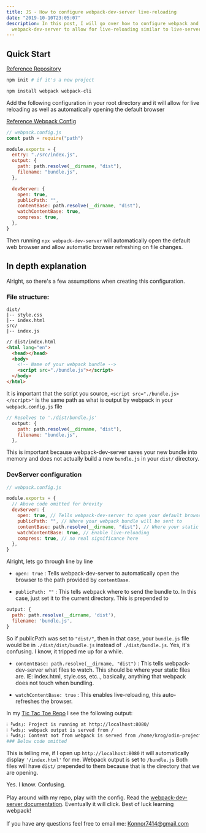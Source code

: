 ```yaml
---
title: JS - How to configure webpack-dev-server live-reloading
date: "2019-10-10T23:05:07"
description: In this post, I will go over how to configure webpack and
  webpack-dev-server to allow for live-reloading similar to live-server
---
```


## Quick Start

[Reference Repository](https://github.com/paramagicdev/TicTacToeJS)

```bash
npm init # if it's a new project

npm install webpack webpack-cli
```

Add the following configuration in your root directory and it will allow for
live reloading as well as automatically opening the default browser

[Reference Webpack Config](https://github.com/paramagicdev/TicTacToeJS/blob/master/webpack.config.js)

```javascript
// webpack.config.js
const path = require("path")

module.exports = {
  entry: "./src/index.js",
  output: {
    path: path.resolve(__dirname, "dist"),
    filename: "bundle.js",
  },

  devServer: {
    open: true,
    publicPath: "",
    contentBase: path.resolve(__dirname, "dist"),
    watchContentBase: true,
    compress: true,
  },
}
```

Then running `npx webpack-dev-server` will automatically open the default web
browser and allow automatic browser refreshing on file changes.

## In depth explanation

Alright, so there's a few assumptions when creating this configuration.

### File structure:

```project
dist/
|-- style.css
|-- index.html
src/
|-- index.js
```

```html
// dist/index.html
<html lang="en">
  <head></head>
  <body>
    <!-- Name of your webpack bundle -->
    <script src="./bundle.js"></script>
  </body>
</html>
```

It is important that the script you source, `<script src="./bundle.js></script>"`
is the same path as what is output by webpack in your `webpack.config.js` file

```javascript
// Resolves to './dist/bundle.js'
  output: {
    path: path.resolve(__dirname, "dist"),
    filename: "bundle.js",
  },
```

This is important because webpack-dev-server saves your new bundle into memory
and does not actually build a new `bundle.js` in your `dist/` directory.

### DevServer configuration

```javascript
// webpack.config.js

module.exports = {
  // Above code omitted for brevity
  devServer: {
    open: true, // Tells webpack-dev-server to open your default browser
    publicPath: "", // Where your webpack bundle will be sent to
    contentBase: path.resolve(__dirname, "dist"), // Where your static files are, ie: index.html
    watchContentBase: true, // Enable live-reloading
    compress: true, // no real significance here
  },
}
```

Alright, lets go through line by line

- `open: true` : Tells webpack-dev-server to automatically open the browser to the
  path provided by `contentBase`.

- `publicPath: ""` : This tells webpack where to send the bundle to. In this case, just set it to the current directory. This is prepended to

```javascript
output: {
  path: path.resolve(__dirname, 'dist'),
  filename: 'bundle.js',
}
```

So if publicPath was set to `"dist/"`, then in that case, your `bundle.js` file
would be in `./dist/dist/bundle.js` instead of `./dist/bundle.js`. Yes, it's confusing. I know, it tripped me up for a while.

- `contentBase: path.resolve(__dirname, "dist")` : This tells webpack-dev-server
  what files to watch. This should be where your static files are. IE: index.html,
  style.css, etc.., basically, anything that webpack does not touch when bundling.

- `watchContentBase: true` : This enables live-reloading, this auto-refreshes
  the browser.

In my [Tic Tac Toe Repo](https://github.com/ParamagicDev/TicTacToeJS) I see
the following output:

```bash
ℹ ｢wds｣: Project is running at http://localhost:8080/
ℹ ｢wds｣: webpack output is served from /
ℹ ｢wds｣: Content not from webpack is served from /home/krog/odin-project/javascript/TicTacToeJS/dist
### Below code omitted
```

This is telling me, if I open up `http://localhost:8080` it will automatically
display `'/index.html'` for me. Webpack output is set to `/bundle.js` Both files
will have `dist/` prepended to them because that is the directory that we are opening.

Yes. I know. Confusing.<br><br>
Play around with my repo, play with the config.
Read the [webpack-dev-server documentation](https://webpack.js.org/configuration/dev-server/). Eventually it will click. Best of luck learning webpack!<br><br>
If you have any questions feel free to email me: Konnor7414@gmail.com
